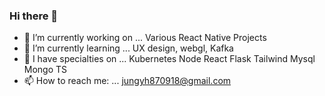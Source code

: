 ### Hi there 👋

- 🔭 I’m currently working on ... Various React Native Projects
- 🌱 I’m currently learning ... UX design, webgl, Kafka 
- 👯 I have specialties on ... Kubernetes Node React Flask Tailwind Mysql Mongo TS 
- 📫 How to reach me: ... jungyh870918@gmail.com
